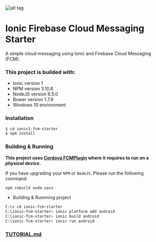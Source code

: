 ![alt tag](https://raw.githubusercontent.com/mexists/ionic-fcm-starter/master/www/img/ionic-md-logo.png)
# Ionic Firebase Cloud Messaging Starter
A simple cloud messaging using Ionic and Firebase Cloud Messaging (FCM).
### This project is builded with:
* Ionic version 1
* NPM version 3.10.6
* NodeJS version 6.5.0
* Bower version 1.7.9
* Windows 10 environment

### Installation
```sh
$ cd ionic1-fcm-starter
$ npm install
```
### Building & Running
**This project uses [Cordova FCMPlugin](https://www.npmjs.com/package/cordova-plugin-fcm) where it requires to run on a _physical device_.**

If you have upgrading your `NPM` or `NodeJS`. Please run the following command:
```sh
npm rebuild node-sass
```
* Building & Runnning project
```sh
C:\> cd ionic-fcm-starter
C:\ionic-fcm-starter> ionic platform add android
C:\ionic-fcm-starter> ionic build android
C:\ionic-fcm-starter> ionic run android
```

### [TUTORIAL.md](https://github.com/mexists/ionic-fcm-starter/blob/master/TUTORIAL.md)

